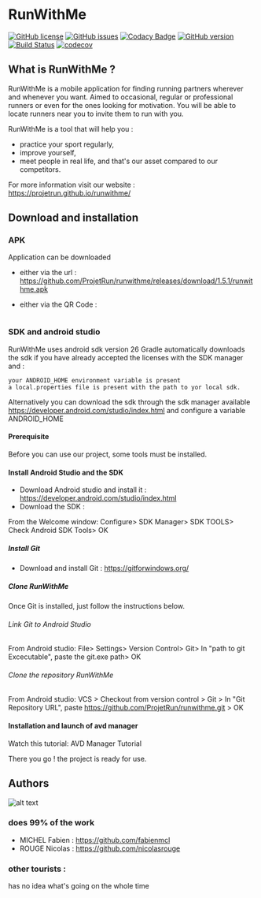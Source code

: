 # RunWithMe


[![GitHub license](https://img.shields.io/github/license/ProjetRun/runwithme.svg)](https://github.com/ProjetRun/runwithme/blob/master/LICENSE)
[![GitHub issues](https://img.shields.io/github/issues/ProjetRun/runwithme.svg)](https://github.com/ProjetRun/runwithme/issues)
[![Codacy Badge](https://api.codacy.com/project/badge/Grade/309ab3350a7444ad8b63ca537cb848d3)](https://www.codacy.com/app/ProjetRun/runwithme?utm_source=github.com&amp;utm_medium=referral&amp;utm_content=ProjetRun/runwithme/&amp;utm_campaign=Badge_Grade)
[![GitHub version](https://badge.fury.io/gh/ProjetRun%2Frunwithme.svg)](https://badge.fury.io/gh/ProjetRun%2Frunwithme)
[![Build Status](https://travis-ci.org/ProjetRun/runwithme.svg?branch=dev_fabien)](https://travis-ci.org/ProjetRun/runwithme)
[![codecov](https://codecov.io/gh/ProjetRun/runwithme/branch/master/graph/badge.svg)](https://codecov.io/gh/ProjetRun/runwithme)


## What is RunWithMe ?

RunWithMe is a mobile application for finding running partners wherever and whenever you want.
Aimed to occasional, regular or professional runners or even for the ones looking for motivation.
You will be able to locate runners near you to invite them to run with you.

RunWithMe is a tool that will help you :

- practice your sport regularly,
- improve yourself,
- meet people in real life, and that's our asset compared to our competitors.

For more information visit our website : https://projetrun.github.io/runwithme/



## Download and installation 
### APK

Application can be downloaded 

- either via the url : https://github.com/ProjetRun/runwithme/releases/download/1.5.1/runwithme.apk

- either via the QR Code : 

<a rel='nofollow' href='http://www.qrcode-generator.de
        ' border='0' style='cursor:default'><img src='https://chart.googleapis.com/chart?cht=qr&chl=https%3A%2F%2Fgithub.com%2FProjetRun%2Frunwithme%2Freleases%2Fdownload%2F1.5.1%2Frunwithme.apk&chs=180x180&choe=UTF-8&chld=L|2' alt=''></a>

### SDK and android studio
RunWithMe uses android sdk version 26 Gradle automatically downloads the sdk if you have already accepted the licenses with the SDK manager and :


    your ANDROID_HOME environment variable is present
    a local.properties file is present with the path to yor local sdk.

Alternatively you can download the sdk through the sdk manager available https://developer.android.com/studio/index.html and configure a variable ANDROID_HOME


#### Prerequisite
Before you can use our project, some tools must be installed.


#### Install Android Studio and the SDK
 - Download Android studio and install it : https://developer.android.com/studio/index.html
 - Download the SDK :

From the Welcome window: Configure> SDK Manager> SDK TOOLS> Check Android SDK Tools> OK

##### Install Git

- Download and install Git : https://gitforwindows.org/

##### Clone RunWithMe

Once Git is installed, just follow the instructions below.

###### Link Git to Android Studio

From Android studio: File> Settings> Version Control> Git> In "path to git Excecutable", paste the git.exe path> OK

###### Clone the repository RunWithMe

From Android studio: VCS > Checkout from version control > Git > In "Git Repository URL", paste https://github.com/ProjetRun/runwithme.git > OK

#### Installation and launch of avd manager

Watch this tutorial: AVD Manager Tutorial

There you go ! the project is ready for use.





## Authors
![alt text](https://i.pinimg.com/originals/3b/73/31/3b7331c793d2ba7f8cbc57a50b1a62f8.jpg)
### does 99% of the work
* MICHEL Fabien  : https://github.com/fabienmcl 
* ROUGE Nicolas  : https://github.com/nicolasrouge
### other tourists : 
has no idea what's going on the whole time

